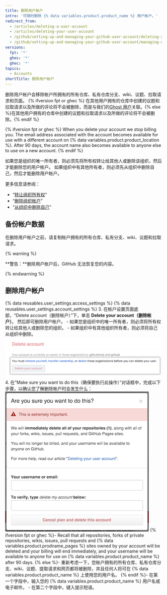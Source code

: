 ```yaml
---
title: 删除用户帐户
intro: '可随时删除 {% data variables.product.product_name %} 用户帐户。'
redirect_from:
  - /articles/deleting-a-user-account
  - /articles/deleting-your-user-account
  - /github/setting-up-and-managing-your-github-user-account/deleting-your-user-account
  - /github/setting-up-and-managing-your-github-user-account/managing-user-account-settings/deleting-your-user-account
versions:
  fpt: '*'
  ghes: '*'
  ghec: '*'
topics:
  - Accounts
shortTitle: 删除用户帐户
---
```


删除用户帐户会移除帐户所拥有的所有仓库、私有仓库分支、wiki、议题、拉取请求和页面。 {% ifversion fpt or ghec %} 在其他用户拥有的仓库中创建的议题和拉取请求以及所做的评论将不会被删除，而是与我们的[Ghost 用户](https://github.com/ghost)关联。{% else %}在其他用户拥有的仓库中创建的议题和拉取请求以及所做的评论将不会被删除。{% endif %}

{% ifversion fpt or ghec %} When you delete your account we stop billing you. The email address associated with the account becomes available for use with a different account on {% data variables.product.product_location %}. After 90 days, the account name also becomes available to anyone else to use on a new account. {% endif %}

如果您是组织的唯一所有者，则必须先将所有权转让给其他人或删除该组织，然后才能删除您的用户帐户。 如果组织中有其他所有者，则必须先从组织中删除自己，然后才能删除用户帐户。

更多信息请参阅：
- “[转让组织所有权](/articles/transferring-organization-ownership)”
- “[删除组织帐户](/articles/deleting-an-organization-account)”
- “[从组织中删除自己](/articles/removing-yourself-from-an-organization/)”

## 备份帐户数据

在删除用户帐户之前，请复制帐户拥有的所有仓库、私有分支、wiki、议题和拉取请求。

{% warning %}

**警告：**删除用户帐户后，GitHub 无法恢复您的内容。

{% endwarning %}

## 删除用户帐户

{% data reusables.user_settings.access_settings %}
{% data reusables.user_settings.account_settings %}
3. 在帐户设置页面底部，“Delete account（删除帐户）”下，单击 **Delete your account（删除帐户）**。 然后即可删除用户帐户。
    - 如果您是组织中的唯一所有者，则必须将所有权转让给其他人或删除您的组织。
    - 如果组织中有其他组织所有者，则必须将自己从组织中删除。 ![帐户删除按钮](/assets/images/help/settings/settings-account-delete.png)
4. 在“Make sure you want to do this（确保要执行此操作）”对话框中，完成以下步骤，以确认您了解删除帐户时会发生什么： ![删除帐户确认对话框](/assets/images/help/settings/settings-account-deleteconfirm.png)
  {% ifversion fpt or ghec %}- Recall that all repositories, forks of private repositories, wikis, issues, pull requests and {% data variables.product.prodname_pages %} sites owned by your account will be deleted and your billing will end immediately, and your username will be available to anyone for use on {% data variables.product.product_name %} after 90 days.
  {% else %}- 重新考虑一下，您帐户拥有的所有仓库、私有仓库分支、wiki、议题、提取请求和网页都将被删除，并且任何人将可在 {% data variables.product.product_name %} 上使用您的用户名。
  {% endif %}- 在第一个字段中，输入您的 {% data variables.product.product_name %} 用户名或电子邮件。
    - 在第二个字段中，键入提示短语。
